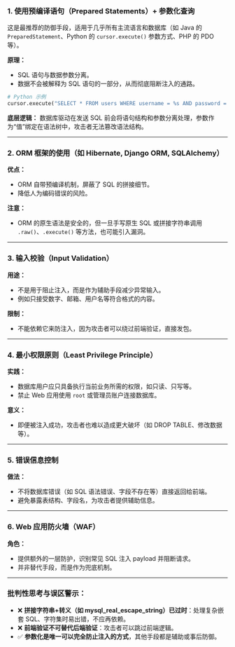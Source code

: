 

### 1. **使用预编译语句（Prepared Statements）+ 参数化查询**

这是最推荐的防御手段，适用于几乎所有主流语言和数据库（如 Java 的 `PreparedStatement`、Python 的 `cursor.execute()` 参数方式、PHP 的 PDO 等）。

**原理：**
- SQL 语句与数据参数分离。
- 数据不会被解释为 SQL 语句的一部分，从而彻底阻断注入的通路。

```python
# Python 示例
cursor.execute("SELECT * FROM users WHERE username = %s AND password = %s", (user_input, password_input))
```

**底层逻辑：**
数据库驱动在发送 SQL 前会将语句结构和参数分离处理，参数作为“值”绑定在语法树中，攻击者无法篡改语法结构。

---

### 2. **ORM 框架的使用（如 Hibernate, Django ORM, SQLAlchemy）**

**优点：**
- ORM 自带预编译机制，屏蔽了 SQL 的拼接细节。
- 降低人为编码错误的风险。

**注意：**
- ORM 的原生语法是安全的，但一旦手写原生 SQL 或拼接字符串调用 `.raw()`、`.execute()` 等方法，也可能引入漏洞。

---

### 3. **输入校验（Input Validation）**

**用途：**
- 不是用于阻止注入，而是作为辅助手段减少异常输入。
- 例如只接受数字、邮箱、用户名等符合格式的内容。

**限制：**
- 不能依赖它来防注入，因为攻击者可以绕过前端验证，直接发包。

---

### 4. **最小权限原则（Least Privilege Principle）**

**实践：**
- 数据库用户应只具备执行当前业务所需的权限，如只读、只写等。
- 禁止 Web 应用使用 `root` 或管理员账户连接数据库。

**意义：**
- 即便被注入成功，攻击者也难以造成更大破坏（如 DROP TABLE、修改数据等）。

---

### 5. **错误信息控制**

**做法：**
- 不将数据库错误（如 SQL 语法错误、字段不存在等）直接返回给前端。
- 避免暴露表结构、字段名，为攻击者提供辅助信息。

---

### 6. **Web 应用防火墙（WAF）**

**角色：**
- 提供额外的一层防护，识别常见 SQL 注入 payload 并阻断请求。
- 并非替代手段，而是作为兜底机制。

---

### 批判性思考与误区警示：

- ❌ **拼接字符串+转义（如 mysql_real_escape_string）已过时**：处理复杂嵌套 SQL、字符集时易出错，不应再依赖。
- ❌ **前端验证不可替代后端验证**：攻击者可以跳过前端逻辑。
- ✅ **参数化是唯一可以完全防止注入的方式**，其他手段都是辅助或事后防御。
